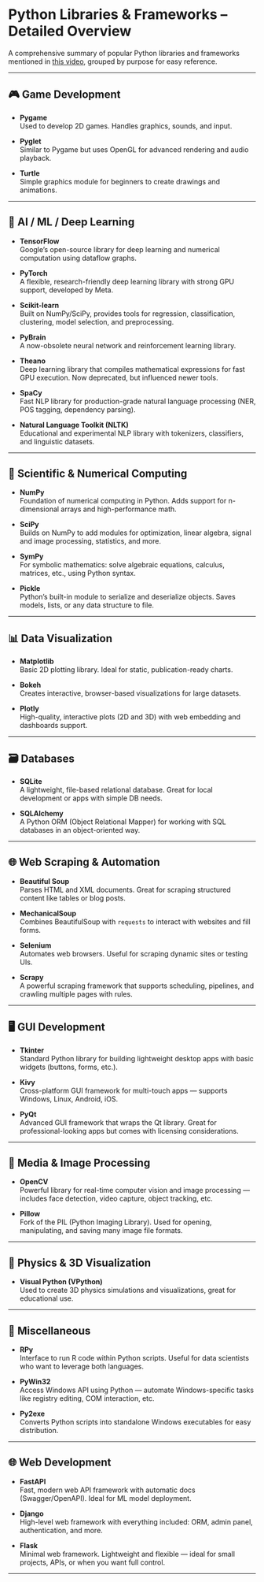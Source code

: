 # Python Libraries & Frameworks – Detailed Overview

A comprehensive summary of popular Python libraries and frameworks mentioned in [this video](https://youtu.be/Yh5gcLG6C3Q?si=NO7o37x_R-wh9-XX), grouped by purpose for easy reference.

---

## 🎮 Game Development

- **Pygame**  
  Used to develop 2D games. Handles graphics, sounds, and input.

- **Pyglet**  
  Similar to Pygame but uses OpenGL for advanced rendering and audio playback.

- **Turtle**  
  Simple graphics module for beginners to create drawings and animations.

---

## 🤖 AI / ML / Deep Learning

- **TensorFlow**  
  Google’s open-source library for deep learning and numerical computation using dataflow graphs.

- **PyTorch**  
  A flexible, research-friendly deep learning library with strong GPU support, developed by Meta.

- **Scikit-learn**  
  Built on NumPy/SciPy, provides tools for regression, classification, clustering, model selection, and preprocessing.

- **PyBrain**  
  A now-obsolete neural network and reinforcement learning library.

- **Theano**  
  Deep learning library that compiles mathematical expressions for fast GPU execution. Now deprecated, but influenced newer tools.

- **SpaCy**  
  Fast NLP library for production-grade natural language processing (NER, POS tagging, dependency parsing).

- **Natural Language Toolkit (NLTK)**  
  Educational and experimental NLP library with tokenizers, classifiers, and linguistic datasets.

---

## 🔬 Scientific & Numerical Computing

- **NumPy**  
  Foundation of numerical computing in Python. Adds support for n-dimensional arrays and high-performance math.

- **SciPy**  
  Builds on NumPy to add modules for optimization, linear algebra, signal and image processing, statistics, and more.

- **SymPy**  
  For symbolic mathematics: solve algebraic equations, calculus, matrices, etc., using Python syntax.

- **Pickle**  
  Python’s built-in module to serialize and deserialize objects. Saves models, lists, or any data structure to file.

---

## 📊 Data Visualization

- **Matplotlib**  
  Basic 2D plotting library. Ideal for static, publication-ready charts.

- **Bokeh**  
  Creates interactive, browser-based visualizations for large datasets.

- **Plotly**  
  High-quality, interactive plots (2D and 3D) with web embedding and dashboards support.

---

## 🗃️ Databases

- **SQLite**  
  A lightweight, file-based relational database. Great for local development or apps with simple DB needs.

- **SQLAlchemy**  
  A Python ORM (Object Relational Mapper) for working with SQL databases in an object-oriented way.

---

## 🌐 Web Scraping & Automation

- **Beautiful Soup**  
  Parses HTML and XML documents. Great for scraping structured content like tables or blog posts.

- **MechanicalSoup**  
  Combines BeautifulSoup with `requests` to interact with websites and fill forms.

- **Selenium**  
  Automates web browsers. Useful for scraping dynamic sites or testing UIs.

- **Scrapy**  
  A powerful scraping framework that supports scheduling, pipelines, and crawling multiple pages with rules.

---

## 🖥 GUI Development

- **Tkinter**  
  Standard Python library for building lightweight desktop apps with basic widgets (buttons, forms, etc.).

- **Kivy**  
  Cross-platform GUI framework for multi-touch apps — supports Windows, Linux, Android, iOS.

- **PyQt**  
  Advanced GUI framework that wraps the Qt library. Great for professional-looking apps but comes with licensing considerations.

---

## 🎥 Media & Image Processing

- **OpenCV**  
  Powerful library for real-time computer vision and image processing — includes face detection, video capture, object tracking, etc.

- **Pillow**  
  Fork of the PIL (Python Imaging Library). Used for opening, manipulating, and saving many image file formats.

---

## 🔬 Physics & 3D Visualization

- **Visual Python (VPython)**  
  Used to create 3D physics simulations and visualizations, great for educational use.

---

## 🧪 Miscellaneous

- **RPy**  
  Interface to run R code within Python scripts. Useful for data scientists who want to leverage both languages.

- **PyWin32**  
  Access Windows API using Python — automate Windows-specific tasks like registry editing, COM interaction, etc.

- **Py2exe**  
  Converts Python scripts into standalone Windows executables for easy distribution.

---

## 🌐 Web Development

- **FastAPI**  
  Fast, modern web API framework with automatic docs (Swagger/OpenAPI). Ideal for ML model deployment.

- **Django**  
  High-level web framework with everything included: ORM, admin panel, authentication, and more.

- **Flask**  
  Minimal web framework. Lightweight and flexible — ideal for small projects, APIs, or when you want full control.

---
